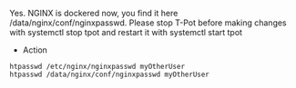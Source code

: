 Yes. NGINX is dockered now, you find it here /data/nginx/conf/nginxpasswd. Please stop T-Pot before making changes with systemctl stop tpot and restart it with systemctl start tpot

- Action
```
htpasswd /etc/nginx/nginxpasswd myOtherUser
htpasswd /data/nginx/conf/nginxpasswd myOtherUser
```
